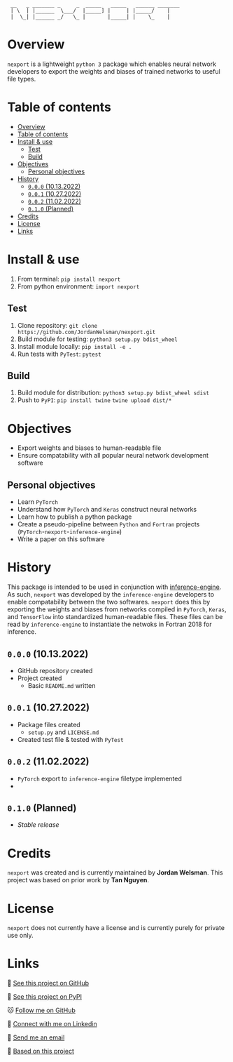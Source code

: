 ```ascii
 __   _ _______ _     _  _____   _____   ______ _______
 | \  | |______  \___/  |_____] |     | |_____/    |   
 |  \_| |______ _/   \_ |       |_____| |    \_    |   
```

# Overview

`nexport` is a lightweight `python 3` package which enables neural network developers to export the weights and biases of trained networks to useful file types.

# Table of contents

- [Overview](#overview)
- [Table of contents](#table-of-contents)
- [Install & use](#install--use)
  - [Test](#test)
  - [Build](#build)
- [Objectives](#objectives)
  - [Personal objectives](#personal-objectives)
- [History](#history)
  - [`0.0.0` (10.13.2022)](#000-10132022)
  - [`0.0.1` (10.27.2022)](#001-10272022)
  - [`0.0.2` (11.02.2022)](#002-11022022)
  - [`0.1.0` (Planned)](#010-planned)
- [Credits](#credits)
- [License](#license)
- [Links](#links)

# Install & use

1. From terminal:
`pip install nexport`
2. From python environment:
`import nexport`

## Test

1. Clone repository:
`git clone https://github.com/JordanWelsman/nexport.git`
2. Build module for testing:
`python3 setup.py bdist_wheel`
3. Install module locally:
`pip install -e .`
4. Run tests with `PyTest`:
`pytest`

## Build

1. Build module for distribution:
`python3 setup.py bdist_wheel sdist`
2. Push to `PyPI`:
`pip install twine`
`twine upload dist/*`

# Objectives

- Export weights and biases to human-readable file
- Ensure compatability with all popular neural network development software

## Personal objectives

- Learn `PyTorch`
- Understand how `PyTorch` and `Keras` construct neural networks
- Learn how to publish a python package
- Create a pseudo-pipeline between `Python` and `Fortran` projects (`PyTorch`-`nexport`-`inference-engine`)
- Write a paper on this software

# History

This package is intended to be used in conjunction with [inference-engine](https://github.com/BerkeleyLab/inference-engine). As such, `nexport` was developed by the `inference-engine` developers to enable compatability between the two softwares. `nexport` does this by exporting the weights and biases from networks compiled in `PyTorch`, `Keras`, and `TensorFlow` into standardized human-readable files. These files can be read by `inference-engine` to instantiate the netwoks in Fortran 2018 for inference.

## `0.0.0` (10.13.2022)

- GitHub repository created
- Project created
  - Basic `README.md` written

## `0.0.1` (10.27.2022)

- Package files created
  - `setup.py` and `LICENSE.md`
- Created test file & tested with `PyTest`

## `0.0.2` (11.02.2022)

- `PyTorch` export to `inference-engine` filetype implemented
- 

## `0.1.0` (Planned)

- _Stable release_

# Credits

`nexport` was created and is currently maintained by **Jordan Welsman**.
This project was based on prior work by **Tan Nguyen**.

# License

`nexport` does not currently have a license and is currently purely for private use only.

# Links

:file_folder: [See this project on GitHub](https://github.com/JordanWelsman/nexport/)

:gift: [See this project on PyPI](https://pypi.org/project/nexport/)

:cat: [Follow me on GitHub](https://github.com/JordanWelsman/)

:briefcase: [Connect with me on Linkedin](https://linkedin.com/in/JordanWelsman/)

:email: [Send me an email](mailto:jordan.welsman@outlook.com)

:thought_balloon: [Based on this project](https://github.com/tannguyen153/icar_pt)
